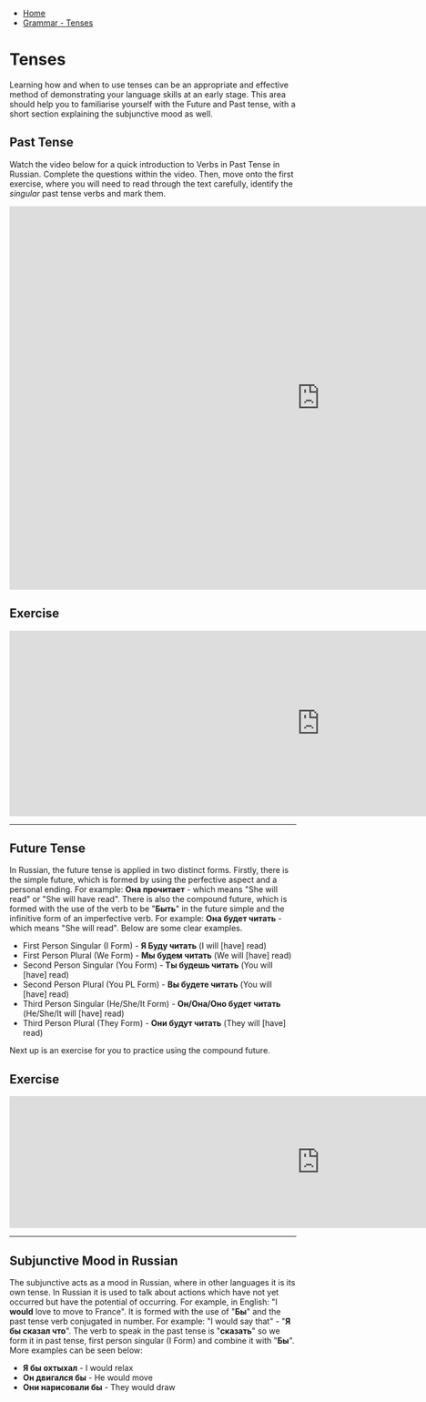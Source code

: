 <div id="google_translate_element"></div><script type="text/javascript">
function googleTranslateElementInit() {
  new google.translate.TranslateElement({pageLanguage: 'en', layout: google.translate.TranslateElement.InlineLayout.SIMPLE, multilanguagePage: true}, 'google_translate_element');
}
</script><script type="text/javascript" src="//translate.google.com/translate_a/element.js?cb=googleTranslateElementInit"></script>
<ul class="breadcrumb">
  <li><a href="https://doggo1.github.io/GIForJIF/index.html">Home</a></li>
<li><a href="https://doggo1.github.io/GIForJIF/page5.html">Grammar - Tenses</a></li>
</ul>
<h1>Tenses</h1>
<p>Learning how and when to use tenses can be an appropriate and effective method of demonstrating your language skills at an early stage. This area should help you to familiarise yourself with the Future and Past tense, with a short section explaining the subjunctive mood as well.</p>
<h2>Past Tense</h2>
<p> Watch the video below for a quick introduction to Verbs in Past Tense in Russian. Complete the questions within the video. Then, move onto the first exercise, where you will need to read through the text carefully, identify the <i>singular</i> past tense verbs and mark them.</p>
<iframe src="https://h5p.org/h5p/embed/154506" width="1090" height="674" frameborder="0" allowfullscreen="allowfullscreen"></iframe><script src="https://h5p.org/sites/all/modules/h5p/library/js/h5p-resizer.js" charset="UTF-8"></script>
<h2>Exercise</h2>
<iframe src="https://h5p.org/h5p/embed/153236" width="1090" height="326" frameborder="0" allowfullscreen="allowfullscreen"></iframe><script src="https://h5p.org/sites/all/modules/h5p/library/js/h5p-resizer.js" charset="UTF-8"></script> 
<hr>
<h2>Future Tense</h2>
<p>In Russian, the future tense is applied in two distinct forms. Firstly, there is the simple future, which is formed by using the perfective aspect and a personal ending. For example: <strong>Она прочитает</strong> - which means "She will read" or "She will have read". There is also the compound future, which is formed with the use of the verb to be "<strong>Быть</strong>" in the future simple and the infinitive form of an imperfective verb. For example: <strong>Она будет читать</strong> - which means "She will read". Below are some clear examples.</p>
<ul>
  <li>First Person Singular (I Form) - <strong>Я Буду читать</strong> (I will [have] read)</li>
  <li>First Person Plural (We Form) - <strong>Мы будем читать</strong> (We will [have] read) </li>
  <li>Second Person Singular (You Form) - <strong>Ты будешь читать</strong> (You will [have] read)</li>
  <li>Second Person Plural (You PL Form) - <strong>Вы будете читать</strong> (You will [have] read)</li>
  <li>Third Person Singular (He/She/It Form) - <strong>Он/Она/Оно будет читать</strong> (He/She/It will [have] read)</li>
  <li>Third Person Plural (They Form) - <strong>Они будут читать</strong> (They will [have] read)</li>
</ul>
<p> Next up is an exercise for you to practice using the compound future.</p>
<h2>Exercise</h2>
<iframe src="https://h5p.org/h5p/embed/166288" width="1090" height="232" frameborder="0" allowfullscreen="allowfullscreen"></iframe><script src="https://h5p.org/sites/all/modules/h5p/library/js/h5p-resizer.js" charset="UTF-8"></script>
<hr>
<h2>Subjunctive Mood in Russian</h2>
<p>The subjunctive acts as a mood in Russian, where in other languages it is its own tense. In Russian it is used to talk about actions which have not yet occurred but have the potential of occurring. For example, in English: "I <strong>would</strong> love to move to France". It is formed with the use of "<strong>Бы</strong>" and the past tense verb conjugated in number. For example: "I would say that" - "<strong>Я бы сказал что</strong>". The verb to speak in the past tense is "<strong>сказать</strong>" so we form it in past tense, first person singular (I Form) and combine it with "<strong>Бы</strong>". More examples can be seen below:</p>
<ul>
  <li><strong>Я бы охтыхал</strong> - I would relax</li>
  <li><strong>Он двигался бы</strong> - He would move</li>
  <li><strong>Они нарисовали бы</strong> - They would draw</li>
</ul>









